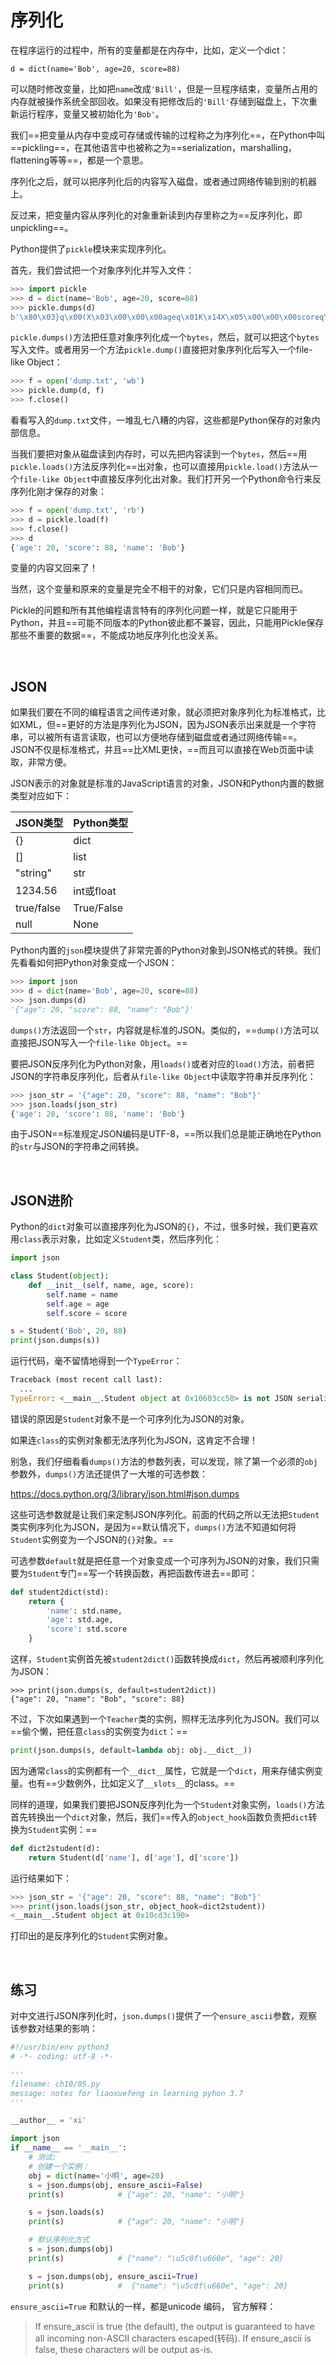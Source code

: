 # 序列化

在程序运行的过程中，所有的变量都是在内存中，比如，定义一个dict：

```
d = dict(name='Bob', age=20, score=88)
```

可以随时修改变量，比如把`name`改成`'Bill'`，但是一旦程序结束，变量所占用的内存就被操作系统全部回收。如果没有把修改后的`'Bill'`存储到磁盘上，下次重新运行程序，变量又被初始化为`'Bob'`。

我们==把变量从内存中变成可存储或传输的过程称之为序列化==，在Python中叫==pickling==，在其他语言中也被称之为==serialization，marshalling，flattening等等==，都是一个意思。

序列化之后，就可以把序列化后的内容写入磁盘，或者通过网络传输到别的机器上。

反过来，把变量内容从序列化的对象重新读到内存里称之为==反序列化，即unpickling==。

Python提供了`pickle`模块来实现序列化。

首先，我们尝试把一个对象序列化并写入文件：

```python
>>> import pickle
>>> d = dict(name='Bob', age=20, score=88)
>>> pickle.dumps(d)
b'\x80\x03}q\x00(X\x03\x00\x00\x00ageq\x01K\x14X\x05\x00\x00\x00scoreq\x02KXX\x04\x00\x00\x00nameq\x03X\x03\x00\x00\x00Bobq\x04u.'
```

`pickle.dumps()`方法把任意对象序列化成一个`bytes`，然后，就可以把这个`bytes`写入文件。或者用另一个方法`pickle.dump()`直接把对象序列化后写入一个file-like Object：

```python
>>> f = open('dump.txt', 'wb')
>>> pickle.dump(d, f)
>>> f.close()
```

看看写入的`dump.txt`文件，一堆乱七八糟的内容，这些都是Python保存的对象内部信息。

当我们要把对象从磁盘读到内存时，可以先把内容读到一个`bytes`，然后==用`pickle.loads()`方法反序列化==出对象，也可以直接用`pickle.load()`方法从一个`file-like Object`中直接反序列化出对象。我们打开另一个Python命令行来反序列化刚才保存的对象：

```python
>>> f = open('dump.txt', 'rb')
>>> d = pickle.load(f)
>>> f.close()
>>> d
{'age': 20, 'score': 88, 'name': 'Bob'}
```

变量的内容又回来了！

当然，这个变量和原来的变量是完全不相干的对象，它们只是内容相同而已。

Pickle的问题和所有其他编程语言特有的序列化问题一样，就是它只能用于Python，并且==可能不同版本的Python彼此都不兼容，因此，只能用Pickle保存那些不重要的数据==，不能成功地反序列化也没关系。

<br>

## JSON

如果我们要在不同的编程语言之间传递对象，就必须把对象序列化为标准格式，比如XML，但==更好的方法是序列化为JSON，因为JSON表示出来就是一个字符串，可以被所有语言读取，也可以方便地存储到磁盘或者通过网络传输==。JSON不仅是标准格式，并且==比XML更快，==而且可以直接在Web页面中读取，非常方便。

JSON表示的对象就是标准的JavaScript语言的对象，JSON和Python内置的数据类型对应如下：

| JSON类型   | Python类型 |
| ---------- | ---------- |
| {}         | dict       |
| []         | list       |
| "string"   | str        |
| 1234.56    | int或float |
| true/false | True/False |
| null       | None       |

Python内置的`json`模块提供了非常完善的Python对象到JSON格式的转换。我们先看看如何把Python对象变成一个JSON：

```python
>>> import json
>>> d = dict(name='Bob', age=20, score=88)
>>> json.dumps(d)
'{"age": 20, "score": 88, "name": "Bob"}'
```

`dumps()`方法返回一个`str`，内容就是标准的JSON。类似的，==`dump()`方法可以直接把JSON写入一个`file-like Object`。==

要把JSON反序列化为Python对象，用`loads()`或者对应的`load()`方法，前者把JSON的字符串反序列化，后者从`file-like Object`中读取字符串并反序列化：

```python
>>> json_str = '{"age": 20, "score": 88, "name": "Bob"}'
>>> json.loads(json_str)
{'age': 20, 'score': 88, 'name': 'Bob'}
```

由于JSON==标准规定JSON编码是UTF-8，==所以我们总是能正确地在Python的`str`与JSON的字符串之间转换。

<br>

## JSON进阶

Python的`dict`对象可以直接序列化为JSON的`{}`，不过，很多时候，我们更喜欢用`class`表示对象，比如定义`Student`类，然后序列化：

```python
import json

class Student(object):
    def __init__(self, name, age, score):
        self.name = name
        self.age = age
        self.score = score

s = Student('Bob', 20, 88)
print(json.dumps(s))
```

运行代码，毫不留情地得到一个`TypeError`：

```python
Traceback (most recent call last):
  ...
TypeError: <__main__.Student object at 0x10603cc50> is not JSON serializable
```

错误的原因是`Student`对象不是一个可序列化为JSON的对象。

如果连`class`的实例对象都无法序列化为JSON，这肯定不合理！

别急，我们仔细看看`dumps()`方法的参数列表，可以发现，除了第一个必须的`obj`参数外，`dumps()`方法还提供了一大堆的可选参数：

<https://docs.python.org/3/library/json.html#json.dumps>

这些可选参数就是让我们来定制JSON序列化。前面的代码之所以无法把`Student`类实例序列化为JSON，是因为==默认情况下，`dumps()`方法不知道如何将`Student`实例变为一个JSON的`{}`对象。==

可选参数`default`就是把任意一个对象变成一个可序列为JSON的对象，我们只需要为`Student`专门==写一个转换函数，再把函数传进去==即可：

```python
def student2dict(std):
    return {
        'name': std.name,
        'age': std.age,
        'score': std.score
    }
```

这样，`Student`实例首先被`student2dict()`函数转换成`dict`，然后再被顺利序列化为JSON：

```
>>> print(json.dumps(s, default=student2dict))
{"age": 20, "name": "Bob", "score": 88}
```

不过，下次如果遇到一个`Teacher`类的实例，照样无法序列化为JSON。我们可以==偷个懒，把任意`class`的实例变为`dict`：==

```python
print(json.dumps(s, default=lambda obj: obj.__dict__))
```

因为通常`class`的实例都有一个`__dict__`属性，它就是一个`dict`，用来存储实例变量。也有==少数例外，比如定义了`__slots__`的class。==

同样的道理，如果我们要把JSON反序列化为一个`Student`对象实例，`loads()`方法首先转换出一个`dict`对象，然后，我们==传入的`object_hook`函数负责把`dict`转换为`Student`实例：==

```python
def dict2student(d):
    return Student(d['name'], d['age'], d['score'])
```

运行结果如下：

```python 
>>> json_str = '{"age": 20, "score": 88, "name": "Bob"}'
>>> print(json.loads(json_str, object_hook=dict2student))
<__main__.Student object at 0x10cd3c190>
```

打印出的是反序列化的`Student`实例对象。

<br>

## 练习

对中文进行JSON序列化时，`json.dumps()`提供了一个`ensure_ascii`参数，观察该参数对结果的影响：

```python
#!/usr/bin/env python3
# -*- coding: utf-8 -*-

'''
filename: ch10/05.py
message: notes for liaoxuefeng in learning pyhon 3.7
'''

__author__ = 'xi'

import json
if __name__ == '__main__':
    # 测试:
    # 创建一个实例：
    obj = dict(name='小明', age=20)
    s = json.dumps(obj, ensure_ascii=False)
    print(s)            # {"age": 20, "name": "小明"}

    s = json.loads(s)
    print(s)            # {"age": 20, "name": "小明"}

    # 默认序列化方式
    s = json.dumps(obj)
    print(s)            # {"name": "\u5c0f\u660e", "age": 20}

    s = json.dumps(obj, ensure_ascii=True)
    print(s)            #  {"name": "\u5c0f\u660e", "age": 20}

```

`ensure_ascii=True` 和默认的一样，都是unicode 编码，  官方解释：

> If ensure_ascii is true (the default), the output is guaranteed to have all incoming non-ASCII characters escaped(转码). If ensure_ascii is false, these characters will be output as-is.






